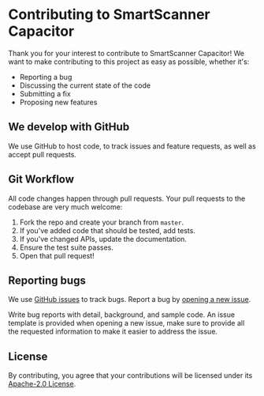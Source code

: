 # Contributing to SmartScanner Capacitor

Thank you for your interest to contribute to SmartScanner Capacitor! We want to make contributing to this project as easy as possible, whether it's:

- Reporting a bug
- Discussing the current state of the code
- Submitting a fix
- Proposing new features

## We develop with GitHub

We use GitHub to host code, to track issues and feature requests, as well as accept pull requests.

## Git Workflow

All code changes happen through pull requests. Your pull requests to the codebase are very much welcome:

1. Fork the repo and create your branch from `master`.
1. If you've added code that should be tested, add tests.
1. If you've changed APIs, update the documentation.
1. Ensure the test suite passes.
1. Open that pull request!

## Reporting bugs

We use [GitHub issues](https://github.com/idpass/smartscanner-capacitor/issues) to track bugs. Report a bug by [opening a new issue](https://github.com/idpass/smartscanner-capacitor/issues/new).

Write bug reports with detail, background, and sample code. An issue template is provided when opening a new issue, make sure to provide all the requested information to make it easier to address the issue.

## License

By contributing, you agree that your contributions will be licensed under its [Apache-2.0 License](LICENSE).
